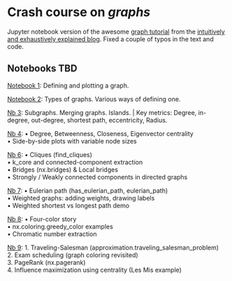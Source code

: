 # Crash course on *graphs*

Jupyter notebook version of the awesome [graph tutorial](https://iaee.substack.com/p/graphs-intuitively-and-exhaustively) from the [intuitively and exhaustively explained blog](https://iaee.substack.com). Fixed a couple of typos in the text and code.


## Notebooks TBD

[Notebook 1](1-Defining_and_plotting.ipynb): Defining and plotting a graph.

[Notebook 2](2-Types.ipynb): Types of graphs. Various ways of defining one.

[Nb 3](3-Basic_manipulation—key_metrics.ipynb): Subgraphs. Merging graphs. Islands. | Key metrics: Degree, in-degree, out-degree, shortest path, eccentricity, Radius.

[Nb 4](5-Centrality.ipynb):	• Degree, Betweenness, Closeness, Eigenvector centrality <br>• Side-by-side plots with variable node sizes

[Nb 6](6-Graph-Structure-Motifs.ipynb):	• Cliques (find_cliques)<br>• k_core and connected-component extraction<br>• Bridges (nx.bridges) & Local bridges<br>• Strongly / Weakly connected components in directed graphs

[Nb 7](7-Paths_Weights.ipynb):	• Eulerian path (has_eulerian_path, eulerian_path)<br>• Weighted graphs: adding weights, drawing labels<br>• Weighted shortest vs longest path demo

[Nb 8](8-Graph-Coloring.ipynb):	• Four-color story<br>• nx.coloring.greedy_color examples<br>• Chromatic number extraction

[Nb 9](9-Real-World-Applications.ipynb):	1. Traveling-Salesman (approximation.traveling_salesman_problem)<br>2. Exam scheduling (graph coloring revisited)<br>3. PageRank (nx.pagerank)<br>4. Influence maximization using centrality (Les Mis example)